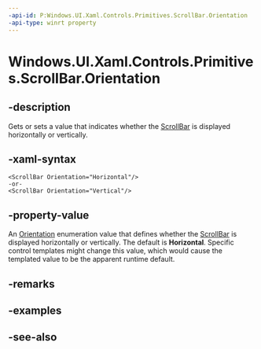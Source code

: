 ```yaml
---
-api-id: P:Windows.UI.Xaml.Controls.Primitives.ScrollBar.Orientation
-api-type: winrt property
---
```


<!-- Property syntax
public Windows.UI.Xaml.Controls.Orientation Orientation { get;  set; }
-->

# Windows.UI.Xaml.Controls.Primitives.ScrollBar.Orientation

## -description
Gets or sets a value that indicates whether the [ScrollBar](scrollbar.md) is displayed horizontally or vertically.



## -xaml-syntax
```xaml
<ScrollBar Orientation="Horizontal"/>
-or-
<ScrollBar Orientation="Vertical"/>
```


## -property-value
An [Orientation](../windows.ui.xaml.controls/orientation.md) enumeration value that defines whether the [ScrollBar](scrollbar.md) is displayed horizontally or vertically. The default is **Horizontal**. Specific control templates might change this value, which would cause the templated value to be the apparent runtime default.

## -remarks

## -examples

## -see-also
